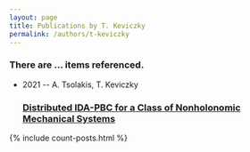 ```yaml
---
layout: page
title: Publications by T. Keviczky
permalink: /authors/t-keviczky
---
```


<h3 id="number-posts">There are ... items referenced.</h3>
<ul class="post-list">
<li><span class='post-meta'>2021 -- A. Tsolakis, T. Keviczky</span><h3><a class='post-link' href="{{ site.baseurl }}/distributed-ida-pbc-for-a-class-of-nonholonomic-mechanical-systems">Distributed IDA-PBC for a Class of Nonholonomic Mechanical Systems</a></h3></li>

</ul>
{% include count-posts.html %}
